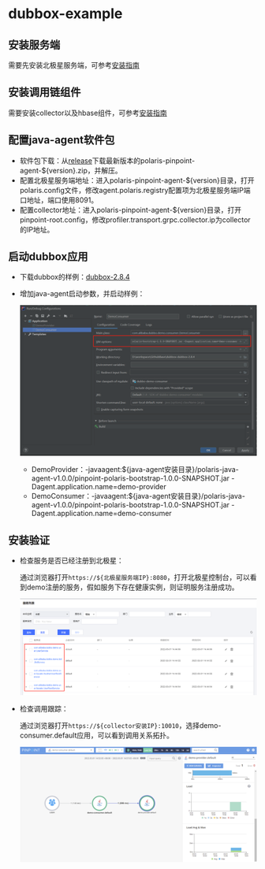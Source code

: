 
# dubbox-example

## 安装服务端

需要先安装北极星服务端，可参考[安装指南](https://polarismesh.cn/zh/doc/快速入门/安装服务端/安装单机版.html)

## 安装调用链组件

需要安装collector以及hbase组件，可参考[安装指南](https://github.com/polarismesh/polaris-java-agent/issues/20)

## 配置java-agent软件包

- 软件包下载：从[release](https://github.com/polarismesh/polaris-java-agent/releases/tag/v1.0.0)下载最新版本的polaris-pinpoint-agent-${version}.zip，并解压。
- 配置北极星服务端地址：进入polaris-pinpoint-agent-${version}目录，打开polaris.config文件，修改agent.polaris.registry配置项为北极星服务端IP端口地址，端口使用8091。
- 配置collector地址：进入polaris-pinpoint-agent-${version}目录，打开pinpoint-root.config，修改profiler.transport.grpc.collector.ip为collector的IP地址。

## 启动dubbox应用

- 下载dubbox的样例：[dubbox-2.8.4](https://github.com/dangdangdotcom/dubbox/tree/dubbox-2.8.4)

- 增加java-agent启动参数，并启动样例：
  
  ![pinpoint-startup](./pic/pinpoint-startup.png)
  
  - DemoProvider：-javaagent:${java-agent安装目录}/polaris-java-agent-v1.0.0/pinpoint-polaris-bootstrap-1.0.0-SNAPSHOT.jar -Dagent.application.name=demo-provider
  - DemoConsumer：-javaagent:${java-agent安装目录}/polaris-java-agent-v1.0.0/pinpoint-polaris-bootstrap-1.0.0-SNAPSHOT.jar -Dagent.application.name=demo-consumer

## 安装验证

- 检查服务是否已经注册到北极星：

  通过浏览器打开```https://${北极星服务端IP}:8080```，打开北极星控制台，可以看到demo注册的服务，假如服务下存在健康实例，则证明服务注册成功。

  ![](pic/polaris-server-services.png)    

- 检查调用跟踪：

  通过浏览器打开```https://${collector安装IP}:10010```，选择demo-consumer.default应用，可以看到调用关系拓扑。
  
  ![](pic/pinpoint-trace.png)    
